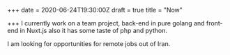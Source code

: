 +++
date = 2020-06-24T19:30:00Z
draft = true
title = "Now"

+++
I currently work on a team project, back-end in pure golang and front-end in Nuxt.js also it has some taste of php and python.

I am looking for opportunities for remote jobs out of Iran. 
